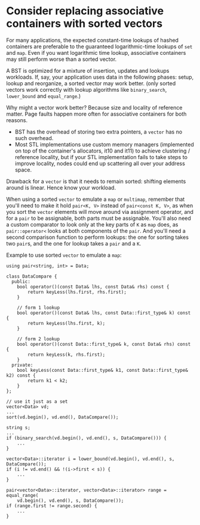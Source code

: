 # Consider replacing associative containers with sorted vectors

For many applications, the expected constant-time lookups of hashed containers are preferable to the guaranteed logarithmic-time lookups of `set` and `map`.
Even if you want logarithmic time lookup, associative containers may still perform worse than a sorted vector.

A BST is optimized for a mixture of insertion, updates and lookups workloads.
If, say, your application uses data in the following phases: setup, lookup and reorganize, a sorted vector may work better.
(only sorted vectors work correctly with lookup algorithms like `binary_search`, `lower_bound` and `equal_range`.)

Why might a vector work better?
Because size and locality of reference matter. Page faults happen more often for associative containers for both reasons.
* BST has the overhead of storing two extra pointers, a `vector` has no such overhead.
* Most STL implementations use custom memory managers (implemented on top of the container's allocators, it10 and it11) to achieve clustering / reference locality, but if your STL implementation fails to take steps to improve locality, nodes could end up scattering all over your address space.

Drawback for a `vector` is that it needs to remain sorted: shifting elements around is linear.
Hence know your workload.

When using a sorted `vector` to emulate a `map` or `multimap`, remember that you'll need to make it hold `pair<K, V>` instead of `pair<const K, V>`, as when you sort the `vector` elements will move around via assignment operator, and for a `pair` to be assignable, both parts must be assignable.
You'll also need a custom comparator to look only at the key parts of `K` as `map` does, as `pair::operator<` looks at both components of the `pair`.
And you'll need a second comparison function to perform lookups: the one for sorting takes two `pair`s, and the one for lookup takes a `pair` and a `K`.

Example to use sorted `vector` to emulate a `map`:
```
using pair<string, int> = Data;

class DataCompare {
  public:
    bool operator()(const Data& lhs, const Data& rhs) const {
        return keyLess(lhs.first, rhs.first);
    }

    // form 1 lookup
    bool operator()(const Data& lhs, const Data::first_type& k) const {
        return keyLess(lhs.first, k);
    }

    // form 2 lookup
    bool operator()(const Data::first_type& k, const Data& rhs) const {
        return keyLess(k, rhs.first);
    }
  private:
    bool keyLess(const Data::first_type& k1, const Data::first_type& k2) const {
        return k1 < k2;
    }
};

// use it just as a set
vector<Data> vd;
...
sort(vd.begin(), vd.end(), DataCompare());

string s;
...
if (binary_search(vd.begin(), vd.end(), s, DataCompare())) {
    ...
}

vector<Data>::iterator i = lower_bound(vd.begin(), vd.end(), s, DataCompare());
if (i != vd.end() && !(i->first < s)) {
    ...
}

pair<vector<Data>::iterator, vector<Data>::iterator> range = equal_range(
    vd.begin(), vd.end(), s, DataCompare());
if (range.first != range.second) {
    ...
}
```

